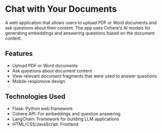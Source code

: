# Chat with Your Documents

A web application that allows users to upload PDF or Word documents and ask questions about their content. The app uses Cohere's AI models for generating embeddings and answering questions based on the document content.

## Features

- Upload PDF or Word documents
- Ask questions about document content
- View relevant document fragments that were used to answer questions
- Mobile-responsive design

## Technologies Used

- Flask: Python web framework
- Cohere API: For embeddings and question answering
- LangChain: Framework for building LLM applications
- HTML/CSS/JavaScript: Frontend
